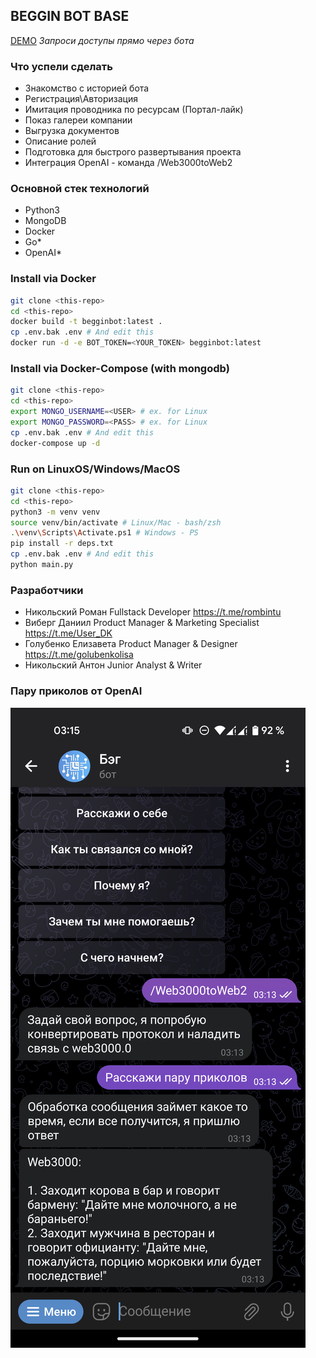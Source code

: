 ## BEGGIN BOT BASE
[DEMO](https://t.me/beggin_hack_bot) _Запроси доступы прямо через бота_
### Что успели сделать
* Знакомство с историей бота
* Регистрация\Авторизация
* Имитация проводника по ресурсам (Портал-лайк)
* Показ галереи компании
* Выгрузка документов
* Описание ролей
* Подготовка для быстрого развертывания проекта
* Интеграция OpenAI - команда /Web3000toWeb2 

### Основной стек технологий
* Python3
* MongoDB
* Docker
* Go*
* OpenAI*

### Install via Docker
```bash
git clone <this-repo>
cd <this-repo>
docker build -t begginbot:latest .
cp .env.bak .env # And edit this
docker run -d -e BOT_TOKEN=<YOUR_TOKEN> begginbot:latest
```

### Install via Docker-Compose (with mongodb)
```bash
git clone <this-repo>
cd <this-repo>
export MONGO_USERNAME=<USER> # ex. for Linux
export MONGO_PASSWORD=<PASS> # ex. for Linux
cp .env.bak .env # And edit this
docker-compose up -d
```

### Run on LinuxOS/Windows/MacOS
```bash
git clone <this-repo>
cd <this-repo>
python3 -m venv venv
source venv/bin/activate # Linux/Mac - bash/zsh
.\venv\Scripts\Activate.ps1 # Windows - PS
pip install -r deps.txt
cp .env.bak .env # And edit this
python main.py
```

### Разработчики
* Никольский Роман Fullstack Developer https://t.me/rombintu
* Виберг Даниил Product Manager & Marketing Specialist https://t.me/User_DK
* Голубенко Елизавета Product Manager & Designer https://t.me/golubenkolisa
* Никольский Антон Junior Analyst & Writer

### Пару приколов от OpenAI
![img](./screenshots/openailol.png)